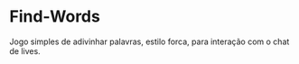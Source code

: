# Find-Words
 Jogo simples de adivinhar palavras, estilo forca, para interação com o chat de lives.


